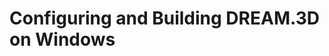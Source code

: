 # Configuring and Building DREAM.3D on Windows #

[](https://github.com/bluequartzsoftware/DREAM3DSuperbuild/blob/develop/docs/Making_an_SDK_Windows.md)
